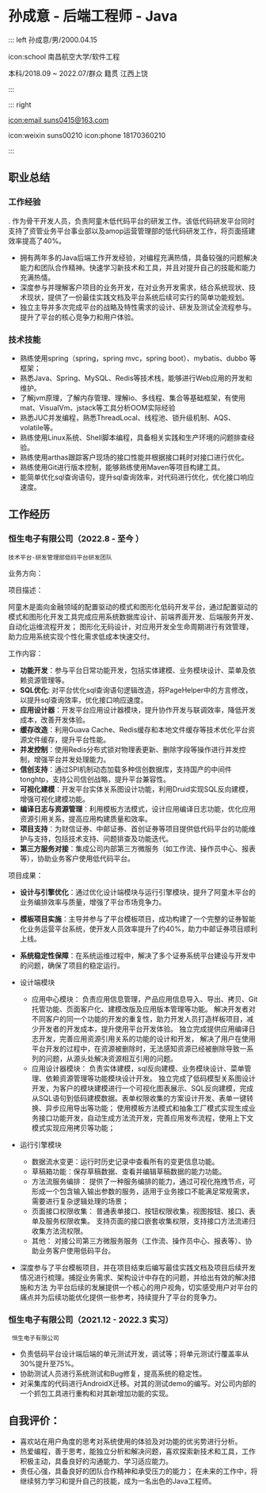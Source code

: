 # 孙成意 - 后端工程师 - Java

::: left
孙成意/男/2000.04.15

icon:school 南昌航空大学/软件工程

本科/2018.09 ~ 2022.07/群众
籍贯 江西上饶

:::

::: right

[icon:email suns0415@163.com](mailto:suns0415@163.com)

icon:weixin suns00210
icon:phone 18170360210

:::

## 职业总结

### 工作经验

. 作为骨干开发人员，负责阿童木低代码平台的研发工作。该低代码研发平台同时支持了资管业务平台事业部以及amop运营管理部的低代码研发工作，将页面搭建效率提高了40%。

- 拥有两年多的Java后端工作开发经验，对编程充满热情，具备较强的问题解决能力和团队合作精神。快速学习新技术和工具，并且对提升自己的技能和能力充满热情。
- 深度参与并理解客户项目的业务开发，在对业务开发需求，结合系统现状、技术现状，提供了一份最佳实践文档及平台系统后续可实行的简单功能规划。
- 独立主导并多次完成平台的战略及特性需求的设计、研发及测试全流程参与。提升了平台的核心竞争力和用户体验。

### 技术技能

- 熟练使用spring（spring，spring mvc，spring boot）、mybatis、dubbo 等框架；
- 熟悉Java、Spring、MySQL、Redis等技术栈，能够进行Web应用的开发和维护。
- 了解jvm原理，了解内存管理、理解io、多线程、集合等基础框架，有使用mat、VisualVm、jstack等工具分析OOM实际经验
- 熟悉JUC并发编程，熟悉ThreadLocal、线程池、锁升级机制、AQS、volatile等。
- 熟练使用Linux系统、Shell脚本编程，具备相关实践和生产环境的问题排查经验。
- 熟练使用arthas跟踪客户现场的接口性能并根据接口耗时对接口进行优化。
- 熟练使用Git进行版本控制，能够熟练使用Maven等项目构建工具。
- 能简单优化sql查询语句，提升sql查询效率，对代码进行优化，优化接口响应速度。

## 工作经历

### 恒生电子有限公司（2022.8 - 至今 ）

`技术平台-研发管理部低码平台研发团队`

业务方向：

项目描述：

阿童木是面向金融领域的配置驱动的模式和图形化低码开发平台，通过配置驱动的模式和图形化开发工具完成应用系统数据库设计、前端界面开发、后端服务开发、自动化运维流程开发；
图形化无码设计，对应用开发全生命周期进行有效管理，助力应用系统实现个性化需求低成本快速交付。

工作内容：

- **功能开发**：参与平台日常功能开发，包括实体建模、业务模块设计、菜单及依赖资源管理等。
- **SQL优化**: 对平台优化sql查询语句逻辑改造，将PageHelper中的方言修改，以提升sql查询效率，优化接口响应速度。
- **应用设计器**：开发平台应用设计器模块，提升协作开发与联调效率，降低开发成本，改善开发体验。
- **缓存改造**：利用Guava Cache、Redis缓存和本地文件缓存等技术优化平台资源文件缓存，提升平台性能。
- **并发控制**：使用Redis分布式锁对物理表更新、删除字段等操作进行并发控制，增强平台并发处理能力。
- **信创支持**：通过SPI机制动态加载多种信创数据库，支持国产的中间件tonghtp，支持公司信创战略，提升平台兼容性。
- **可视化建模**：开发平台实体关系图设计功能，利用Druid实现SQL反向建模，增强可视化建模功能。
- **编译日志与资源管理**：利用模板方法模式，设计应用编译日志功能，优化应用资源引用关系，提高应用构建质量和效率。
- **项目支持**：为财信证券、中邮证券、首创证券等项目提供低代码平台的功能维护与支持，包括技术支持、问题排查及功能迭代。
- **第三方服务对接**：集成公司内部第三方微服务（如工作流、操作员中心、报表等），协助业务客户使用低代码平台。

项目成果：

- **设计与引擎优化**：通过优化设计端模块与运行引擎模块，提升了阿童木平台的业务编排效率与质量，增强了平台市场竞争力。
- **模板项目实施**：主导并参与了平台模板项目，成功构建了一个完整的证券智能化业务运营平台系统，使开发人员效率提升了约40%，助力中邮证券项目顺利上线。
- **系统稳定性保障**：在系统运维过程中，解决了多个证券系统平台建设与开发中的问题，确保了项目的稳定运行。

- 设计端模块
    - 应用中心模块：
      负责应用信息管理，产品应用信息导入、导出、拷贝、Git托管功能、页面客户化、建模改版及应用版本管理等功能。
      解决开发者对不同客户的同一个功能的开发的重复性，助力开发人员打造样板项目，减少开发者的开发成本，提升使用平台开发体验。
      独立完成提供应用编译日志开发，完善应用资源引用关系的功能的设计和开发，
      解决了用户在使用平台开发的过程中，在资源被删除时，无法感知资源已经被删除导致一系列的问题，从源头处解决资源相互引用的问题。
    - 应用设计器模块：
      负责实体建模，sql反向建模、业务模块设计、菜单管理、依赖资源管理等功能模块设计开发。
      独立完成了低码模型关系图设计开发，为客户的模块建模进行一个可视化图表展示、SQL反向建模，完成从SQL语句到低码建模数据。表单权限收集的方案设计开发、表单一键转换、异步应用导出等功能；
      使用模板方法模式和抽象工厂模式实现生成业务接口功能开发，自动生成方法流开发，完善应用发布流程，使用上下文模式实现应用拷贝等功能；

- 运行引擎模块
    - 数据流水变更：运行时历史记录中查看所有的变更信息功能。
    - 草稿箱功能：保存草稿数据、查看并编辑草稿数据的能力功能。
    - 方法流服务编排：
      提供了一种服务编排的能力，通过可视化拖拽节点，可形成一个包含输入输出参数的服务，适用于业务接口不能满足常规需求，需要进行复杂逻辑处理的场景；
    - 页面接口权限收集：
      普通表单接口、按钮权限收集，视图按钮、接口、表单及服务权限收集。
      支持页面的接口嵌套收集权限，支持接口方法流递归收集方法流权限。
    - 其他：
      对接公司第三方微服务服务（工作流、操作员中心、报表等）、协助业务客户使用低码平台。

- 深度参与了平台模板项目，并在项目结束后编写最佳实践文档及项目后续开发情况进行梳理。捕捉业务需求、架构设计中存在的问题，并给出有效的解决措施和方法
  为平台后续的发展提供一个核心的用户视角，切实感受用户对平台的痛点并为后续功能优化提供一些参考，持续提升了平台的竞争力。

### 恒生电子有限公司（2021.12 - 2022.3 实习）

` 恒生电子有限公司`
- 负责低码平台设计端后端的单元测试开发，调试等；将单元测试行覆盖率从30%提升至75%。
- 协助测试人员进行系统测试和Bug修复，提高系统的稳定性。
- 对采集库的代码进行AndroidX迁移。对其的测试demo的编写。对公司内部的一个抓包工具进行重构和对其新增加功能的实现。

## 自我评价：

- 喜欢站在用户角度的思考对系统使用的体验及对功能的优劣势进行分析。
- 热爱编程，善于思考，能独立分析和解决问题，喜欢探索新技术和工具，工作积极主动，具备良好的沟通能力、学习适应能力。
- 责任心强，具备良好的团队合作精神和承受压力的能力； 在未来的工作中，将继续努力学习和提升自己的技能，成为一名出色的Java工程师。


